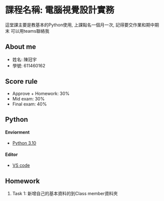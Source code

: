 # 課程名稱: 電腦視覺設計實務
這堂課主要是教基本的Python使用, 上課點名一個月一次, 記得要交作業和期中期末
可以用teams聯絡我

## About me
-  姓名: 陳冠宇
-  學號: 611460162

## Score rule
- Approve + Homework: 30%
- Mid exam: 30%
- Final exam: 40%

## Python 
#### Enviorment
- [Python 3.10](https://www.python.org/downloads/)

#### Editor
- [VS code](https://code.visualstudio.com/)

## Homework
1. Task 1: 新增自己的基本資料的到Class member資料夾